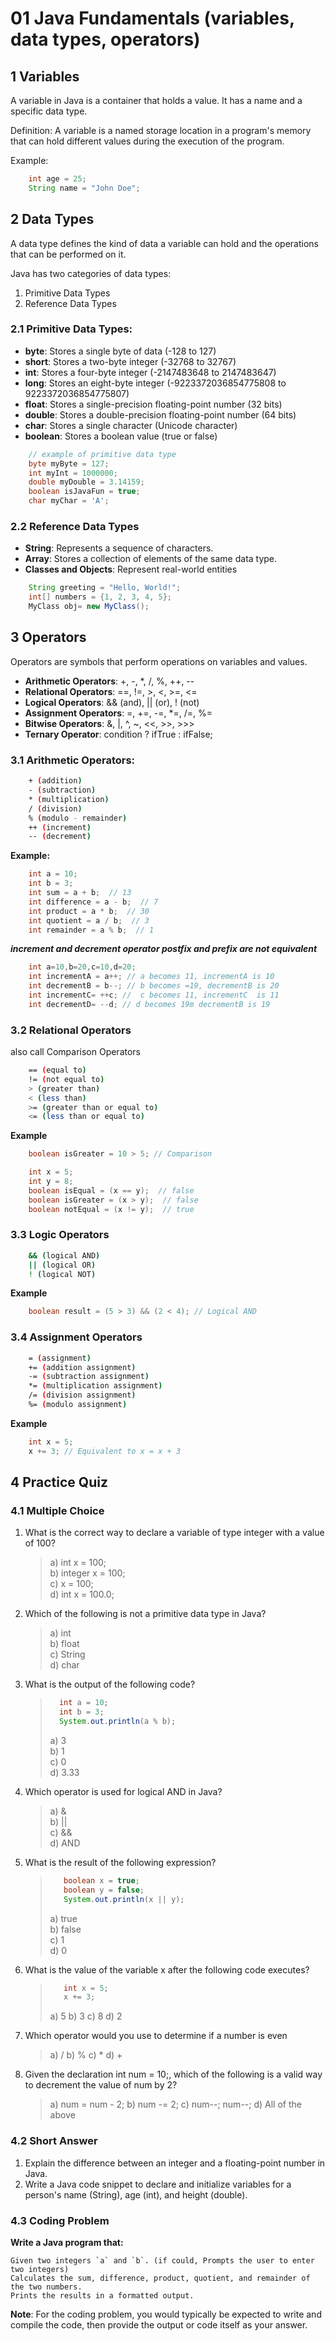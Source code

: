 # 01 Java Fundamentals (variables, data types, operators)

## 1 Variables

A variable in Java is a container that holds a value. It has a name and a specific data type.

Definition: A variable is a named storage location in a program's memory that can hold different values during the execution of the program.

Example:

```java
    int age = 25;
    String name = "John Doe";
```

## 2 Data Types

A data type defines the kind of data a variable can hold and the operations that can be performed on it.

Java has two categories of data types:

1. Primitive Data Types
2. Reference Data Types

### 2.1 Primitive Data Types:

- **byte**: Stores a single byte of data (-128 to 127)
- **short**: Stores a two-byte integer (-32768 to 32767)
- **int**: Stores a four-byte integer (-2147483648 to 2147483647)
- **long**: Stores an eight-byte integer (-9223372036854775808 to 9223372036854775807)
- **float**: Stores a single-precision floating-point number (32 bits)
- **double**: Stores a double-precision floating-point number (64 bits)
- **char**: Stores a single character (Unicode character)
- **boolean**: Stores a boolean value (true or false)

```java
    // example of primitive data type
    byte myByte = 127;
    int myInt = 1000000;
    double myDouble = 3.14159;
    boolean isJavaFun = true;
    char myChar = 'A';
```

### 2.2 Reference Data Types

- **String**: Represents a sequence of characters.
- **Array**: Stores a collection of elements of the same data type.
- **Classes and Objects**: Represent real-world entities

```java
    String greeting = "Hello, World!";
    int[] numbers = {1, 2, 3, 4, 5};
    MyClass obj= new MyClass();
```

## 3 Operators

Operators are symbols that perform operations on variables and values.

- **Arithmetic Operators**: +, -, *, /, %, ++, --
- **Relational Operators**: ==, !=, >, <, >=, <=
- **Logical Operators**: && (and), || (or), ! (not)
- **Assignment Operators**: =, +=, -=, *=, /=, %=
- **Bitwise Operators**: &, |, ^, ~, <<, >>, >>>
- **Ternary Operator**: condition ? ifTrue : ifFalse;


### 3.1 Arithmetic Operators:

```sh
    + (addition)
    - (subtraction)
    * (multiplication)
    / (division)
    % (modulo - remainder)
    ++ (increment)
    -- (decrement)
```

**Example:**

```java
    int a = 10;
    int b = 3;
    int sum = a + b;  // 13
    int difference = a - b;  // 7
    int product = a * b;  // 30
    int quotient = a / b;  // 3
    int remainder = a % b;  // 1
```

***increment and decrement operator postfix and prefix are not equivalent***

```java
    int a=10,b=20,c=10,d=20;
    int incrementA = a++; // a becomes 11, incrementA is 10
    int decrementB = b--; // b becomes =19, decrementB is 20
    int incrementC= ++c; //  c becomes 11, incrementC  is 11
    int decrementD= --d; // d becomes 19m decrementB is 19

```

### 3.2 Relational Operators

also call Comparison Operators

```sh
    == (equal to)
    != (not equal to)
    > (greater than)
    < (less than)
    >= (greater than or equal to)
    <= (less than or equal to)
```

**Example**

```java
    boolean isGreater = 10 > 5; // Comparison
```

```java
    int x = 5;
    int y = 8;
    boolean isEqual = (x == y);  // false
    boolean isGreater = (x > y);  // false
    boolean notEqual = (x != y);  // true

```

### 3.3 Logic Operators

```sh
    && (logical AND)
    || (logical OR)
    ! (logical NOT)
```

**Example**

```java
    boolean result = (5 > 3) && (2 < 4); // Logical AND
```

### 3.4 Assignment Operators

```sh
    = (assignment)
    += (addition assignment)
    -= (subtraction assignment)
    *= (multiplication assignment)
    /= (division assignment)
    %= (modulo assignment)
```

**Example**

```java
    int x = 5;
    x += 3; // Equivalent to x = x + 3
```

## 4 Practice Quiz

### 4.1 Multiple Choice

1. What is the correct way to declare a variable of type integer with a value of 100?
    > a) int x = 100; <br> b) integer x = 100; <br> c) x = 100; <br> d) int x = 100.0;

2. Which of the following is not a primitive data type in Java?
    > a) int <br>  b) float <br>  c) String <br>  d) char

3. What is the output of the following code?

    >```java
    >   int a = 10;
    >   int b = 3;
    >   System.out.println(a % b);
    >```
    > a) 3 <br> b) 1<br> c) 0<br> d) 3.33

4. Which operator is used for logical AND in Java?
    > a) &  <br> 
     b) ||  <br> 
     c) &&  <br> 
     d) AND 

5. What is the result of the following expression?

    >```java
    >    boolean x = true;
    >    boolean y = false;
    >    System.out.println(x || y);
    >```
    > a) true <br>
     b) false <br>
     c) 1 <br>
     d) 0

6. What is the value of the variable x after the following code executes?
    
    >```Java
    >    int x = 5;
    >    x += 3;
    >```
    > a) 5
     b) 3
     c) 8
     d) 2

7. Which operator would you use to determine if a number is even
    > a) /
    > b) %
    > c) *
    > d) +
8. Given the declaration int num = 10;, which of the following is a valid way to decrement the value of num by 2?
    > a) num = num - 2;
    > b) num -= 2;
    > c) num--; num--;
    > d) All of the above

### 4.2 Short Answer

1. Explain the difference between an integer and a floating-point number in Java.
2. Write a Java code snippet to declare and initialize variables for a person's name (String), age (int), and height (double).

### 4.3 Coding Problem

**Write a Java program that:**

    Given two integers `a` and `b`. (if could, Prompts the user to enter two integers)
    Calculates the sum, difference, product, quotient, and remainder of the two numbers.
    Prints the results in a formatted output.
**Note**: For the coding problem, you would typically be expected to write and compile the code, then provide the output or code itself as your answer.